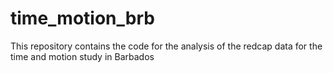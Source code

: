 # time_motion_brb
This repository contains the code for the analysis of the redcap data for the time and motion study in Barbados
